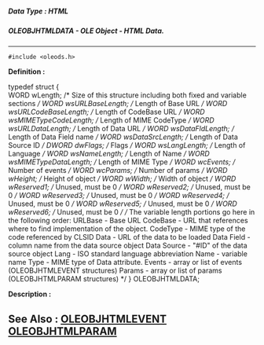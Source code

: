 ##### Data Type : HTML
##### OLEOBJHTMLDATA - OLE Object - HTML Data.
---
```
#include <oleods.h>
```

**Definition :**

typedef struct {        
   WORD  wLength;               /* Size of this structure including
                                   both fixed and variable
                                   sections */
   WORD  wsURLBaseLength;       /* Length of Base URL */
   WORD  wsURLCodeBaseLength;   /* Length of CodeBase URL */
   WORD  wsMIMETypeCodeLength;  /* Length of MIME CodeType */
   WORD  wsURLDataLength;       /* Length of Data URL */
   WORD  wsDataFldLength;       /* Length of Data Field name */
   WORD  wsDataSrcLength;       /* Length of Data Source ID */
   DWORD dwFlags;               /* Flags */
   WORD  wsLangLength;          /* Length of Language */
   WORD  wsNameLength;          /* Length of Name */
   WORD  wsMIMETypeDataLength;  /* Length of MIME Type */
   WORD  wcEvents;              /* Number of events */
   WORD  wcParams;              /* Number of params */
   WORD  wHeight;               /* Height of object */
   WORD  wWidth;                /* Width of object */
   WORD  wReserved1;            /* Unused, must be 0 */
   WORD  wReserved2;            /* Unused, must be 0 */
   WORD  wReserved3;            /* Unused, must be 0 */
   WORD  wReserved4;            /* Unused, must be 0 */
   WORD  wReserved5;            /* Unused, must be 0 */
   WORD  wReserved6;            /* Unused, must be 0 */
/*
   The variable length portions go here in the following order:
   URLBase - Base URL
   CodeBase - URL that references where to find implementation of the object. 
   CodeType - MIME type of the code referenced by CLSID
   Data - URL of the data to be loaded
   Data Field - column name from the data source object
   Data Source - "#ID" of the data source object
   Lang - ISO standard language abbreviation
   Name - variable name
   Type - MIME type of Data attribute.
   Events - array or list of events (OLEOBJHTMLEVENT structures)
   Params - array or list of params (OLEOBJHTMLPARAM structures)
*/
} OLEOBJHTMLDATA;

**Description :**




**See Also :**
[OLEOBJHTMLEVENT](/domino-c-api-docs/reference/Data/OLEOBJHTMLEVENT)
[OLEOBJHTMLPARAM](/domino-c-api-docs/reference/Data/OLEOBJHTMLPARAM)
---
